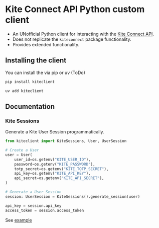 # Kite Connect API Python custom client

- An UNofficial Python client for interacting with the [Kite Connect API](https://kite.trade).
- Does not replicate the `kiteconnect` package functionality.
- Provides extended functionality.

## Installing the client

You can install the via pip or uv (ToDo)

```bash
pip install kiteclient

uv add kiteclient
```

## Documentation

### Kite Sessions

Generate a Kite User Session programmatically.

```python
from kiteclient import KiteSessions, User, UserSession

# Create a User
user = User(
    user_id=os.getenv("KITE_USER_ID"),
    password=os.getenv("KITE_PASSWORD"),
    totp_secret=os.getenv("KITE_TOTP_SECRET"),
    api_key=os.getenv("KITE_API_KEY"),
    api_secret=os.getenv("KITE_API_SECRET"),
)

# Generate a User Session
session: UserSession = KiteSessions().generate_session(user)

api_key = session.api_key
access_token = session.access_token
```

See [example](examples/sessions.py)

